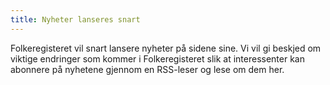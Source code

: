 ```yaml
---
title: Nyheter lanseres snart
---
```


Folkeregisteret vil snart lansere nyheter på sidene sine. Vi vil gi beskjed om viktige endringer som kommer i Folkeregisteret slik at interessenter kan abonnere på nyhetene gjennom en RSS-leser og lese om dem her.
